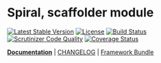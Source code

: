 Spiral, scaffolder module
=========================
[![Latest Stable Version](https://poser.pugx.org/spiral/scaffolder/v/stable)](https://packagist.org/packages/spiral/scaffolder) 
[![License](https://poser.pugx.org/spiral/scaffolder/license)](https://packagist.org/packages/spiral/scaffolder)
[![Build Status](https://travis-ci.org/spiral-modules/scaffolder.svg?branch=master)](https://travis-ci.org/spiral-modules/scaffolder)
[![Scrutinizer Code Quality](https://scrutinizer-ci.com/g/spiral-modules/scaffolder/badges/quality-score.png?b=master)](https://scrutinizer-ci.com/g/spiral-modules/scaffolder/?branch=master)
[![Coverage Status](https://coveralls.io/repos/github/spiral-modules/scaffolder/badge.svg?branch=master)](https://coveralls.io/github/spiral-modules/scaffolder?branch=master)

<b>[Documentation](http://spiral-framework.com/guide)</b> | [CHANGELOG](/CHANGELOG.md) | [Framework Bundle](https://github.com/spiral/spiral)